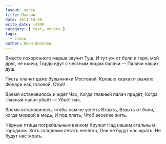 ```yaml
---
layout: verse
title: Палачи
date: 2011-10-08
write_date: ~1998
category: [ text, verses ]
tags:
  - стихи
author: Иван Шихалев
---
```

Вместо похоронного марша звучит
Туш,
И тут уж от боли и горя, мой друг, не кричи,
Гордо идут с честным лицом палачи —
Палачи наших душ.

<!--more-->

Пусть плачут даже булыжники
Мостовой,
Кровью харкают рыжею
Фонари над головой,
Стой!

Время остановилось и ждёт
Час,
Когда главный палач придёт,
Когда главный палач убьёт —
Убьёт нас.

Время остановилось, чтобы нам не успеть
Взвыть,
Взвыть от боли, когда мордой в медь,
И под плеть,
Чтоб веселее жить.

Чёрные птицы погребальным венком
Кружат
Над нашим стальным городком.
Хоть голодным летать нелегко,
Они не будут нас жрать.
Не будут нас жрать.
